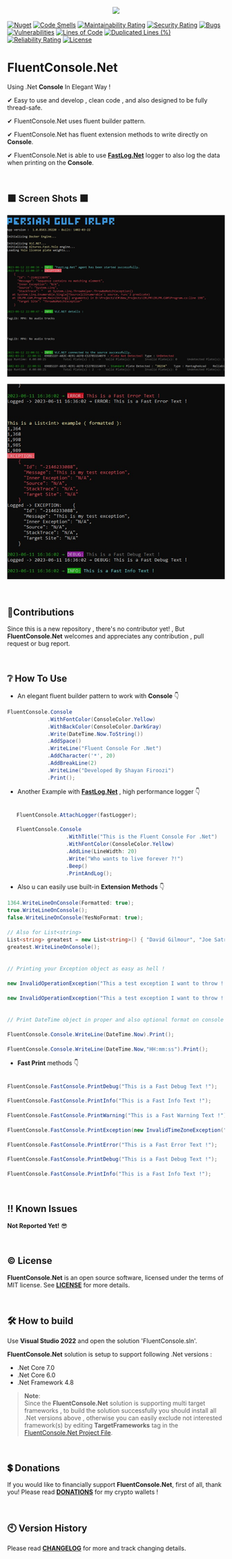<p align="center">
 <img src="https://github.com/ShayanFiroozi/FluentConsole.Net/blob/master/command.ico"
</p>

[![Nuget](https://img.shields.io/nuget/v/FluentConsole.Net)](https://www.nuget.org/packages/FluentConsole.Net/#readme-body-tab)
[![Code Smells](https://sonarcloud.io/api/project_badges/measure?project=ShayanFiroozi_FluentConsole.Net&metric=code_smells)](https://sonarcloud.io/summary/new_code?id=ShayanFiroozi_FluentConsole.Net)
[![Maintainability Rating](https://sonarcloud.io/api/project_badges/measure?project=ShayanFiroozi_FluentConsole.Net&metric=sqale_rating)](https://sonarcloud.io/summary/new_code?id=ShayanFiroozi_FluentConsole.Net)
[![Security Rating](https://sonarcloud.io/api/project_badges/measure?project=ShayanFiroozi_FluentConsole.Net&metric=security_rating)](https://sonarcloud.io/summary/new_code?id=ShayanFiroozi_FluentConsole.Net)
[![Bugs](https://sonarcloud.io/api/project_badges/measure?project=ShayanFiroozi_FluentConsole.Net&metric=bugs)](https://sonarcloud.io/summary/new_code?id=ShayanFiroozi_FluentConsole.Net)
[![Vulnerabilities](https://sonarcloud.io/api/project_badges/measure?project=ShayanFiroozi_FluentConsole.Net&metric=vulnerabilities)](https://sonarcloud.io/summary/new_code?id=ShayanFiroozi_FluentConsole.Net)
[![Lines of Code](https://sonarcloud.io/api/project_badges/measure?project=ShayanFiroozi_FluentConsole.Net&metric=ncloc)](https://sonarcloud.io/summary/new_code?id=ShayanFiroozi_FluentConsole.Net)
[![Duplicated Lines (%)](https://sonarcloud.io/api/project_badges/measure?project=ShayanFiroozi_FluentConsole.Net&metric=duplicated_lines_density)](https://sonarcloud.io/summary/new_code?id=ShayanFiroozi_FluentConsole.Net)
[![Reliability Rating](https://sonarcloud.io/api/project_badges/measure?project=ShayanFiroozi_FluentConsole.Net&metric=reliability_rating)](https://sonarcloud.io/summary/new_code?id=ShayanFiroozi_FluentConsole.Net)
[![License](https://img.shields.io/github/license/shayanfiroozi/fluentconsole.net)](https://github.com/ShayanFiroozi/FluentConsole.Net/blob/master/LICENSE.md)
 
# FluentConsole.Net

Using .Net **Console** In Elegant Way ! 
 
✔ Easy to use and develop , clean code , and also designed to be fully thread-safe.  
 
✔ FluentConsole.Net uses fluent builder pattern.  
 
✔ FluentConsole.Net has fluent extension methods to write directly on **Console**.

✔ FluentConsole.Net is able to use [**FastLog.Net**](https://github.com/ShayanFiroozi/FastLog.Net) logger to also log the data when printing on the **Console**.  


<br/>
 
 ## ⬛ Screen Shots ⬛
 
<p align="center">
 <img src="https://github.com/ShayanFiroozi/FluentConsole.Net/blob/master/Sample.jpg" alt="FluentConsole.Net Sample">
</p>
 
 
 <p align="center">
 <img src="https://github.com/ShayanFiroozi/FluentConsole.Net/blob/master/Sample2.jpg" alt="FluentConsole.Net For .Net">
</p>
 
 
 <br/>

## 🤝Contributions
Since this is a new repository , there's no contributor yet! , But **FluentConsole.Net** welcomes and appreciates any contribution , pull request or bug report.
 

<br/>
 
## ❔ How To Use  
 - An elegant fluent builder pattern to work with **Console** 👇   
 
 ```csharp
 FluentConsole.Console
              .WithFontColor(ConsoleColor.Yellow)
              .WithBackColor(ConsoleColor.DarkGray)
              .Write(DateTime.Now.ToString())
              .AddSpace()
              .WriteLine("Fluent Console For .Net")
              .AddCharacter('*', 20)
              .AddBreakLine(2)
              .WriteLine("Developed By Shayan Firoozi")
              .Print();
 ```   

 - Another Example with  [**FastLog.Net**](https://github.com/ShayanFiroozi/FastLog.Net) , high performance logger 👇  


 ```csharp

    FluentConsole.AttachLogger(fastLogger);

    FluentConsole.Console
                    .WithTitle("This is the Fluent Console For .Net")
                    .WithFontColor(ConsoleColor.Yellow)
                    .AddLine(LineWidth: 20)
                    .Write("Who wants to live forever ?!")
                    .Beep()
                    .PrintAndLog();
 ```   
 
  - Also u can easily use built-in **Extension Methods** 👇   


 ```csharp
1364.WriteLineOnConsole(Formatted: true);
true.WriteLineOnConsole();
false.WriteLineOnConsole(YesNoFormat: true);
 
 // Also for List<string>
List<string> greatest = new List<string>() { "David Gilmour", "Joe Satriani", "Stevie Ray Vaughan", "Slash !", "Paul Mccartney" };
greatest.WriteLineOnConsole();


 // Printing your Exception object as easy as hell !

 new InvalidOperationException("This a test exception I want to throw !!").WriteLineOnConsoleWithJSON();

 new InvalidOperationException("This a test exception I want to throw !!").WriteLineOnConsole();


 // Print DateTime object in proper and also optional format on console

 FluentConsole.Console.WriteLine(DateTime.Now).Print();

 FluentConsole.Console.WriteLine(DateTime.Now,"HH:mm:ss").Print();

```   

- **Fast Print** methods 👇    
 
 ```csharp
 
 FluentConsole.FastConsole.PrintDebug("This is a Fast Debug Text !");
 
 FluentConsole.FastConsole.PrintInfo("This is a Fast Info Text !");
 
 FluentConsole.FastConsole.PrintWarning("This is a Fast Warning Text !");
 
 FluentConsole.FastConsole.PrintException(new InvalidTimeZoneException("This is my test exception"), IncludeDateTime: true, JsonFormat: true);
 
 FluentConsole.FastConsole.PrintError("This is a Fast Error Text !");
 
 FluentConsole.FastConsole.PrintDebug("This is a Fast Debug Text !");
 
 FluentConsole.FastConsole.PrintInfo("This is a Fast Info Text !");
 
 ```   
 
 
 
<br/>

 
## ‼ Known Issues
 **Not Reported Yet!** 😎

<br/>
 
 ## © License
**FluentConsole.Net** is an open source software, licensed under the terms of MIT license.
See [**LICENSE**](LICENSE.md) for more details.

<br/>
 
## 🛠 How to build
Use **Visual Studio 2022** and open the solution 'FluentConsole.sln'.

**FluentConsole.Net** solution is setup to support following .Net versions :

- .Net Core 7.0
- .Net Core 6.0
- .Net Framework 4.8


> **Note**:  
Since the **FluentConsole.Net** solution is supporting multi target frameworks , to build the solution successfully you should install all .Net versions above , otherwise you can easily exclude not interested framework(s) by editing **TargetFrameworks** tag in the [FluentConsole.Net Project File](https://github.com/ShayanFiroozi/FluentConsole.Net/blob/master/FluentConsole.Net.csproj).

<br/>
 
## 💲 Donations
If you would like to financially support **FluentConsole.Net**, first of all, thank you! Please read [**DONATIONS**](DONATIONS.md) for my crypto wallets !

<br/>
 
## 🕙 Version History
Please read [**CHANGELOG**](CHANGELOG.md) for more and track changing details.

